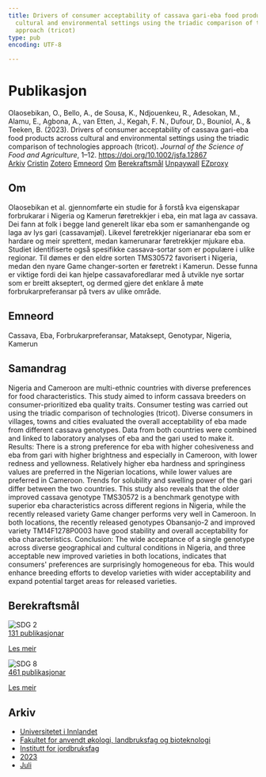 ```yaml
---
title: Drivers of consumer acceptability of cassava gari-eba food products across
  cultural and environmental settings using the triadic comparison of technologies
  approach (tricot)
type: pub
encoding: UTF-8

---
```

<h1>Publikasjon</h1>
<article id="csl-bib-container-PRHWZ875" class="csl-bib-container">
  <div class="csl-bib-body"> <div class="csl-entry">Olaosebikan, O., Bello, A., de Sousa, K., Ndjouenkeu, R., Adesokan, M., Alamu, E., Agbona, A., van Etten, J., Kegah, F. N., Dufour, D., Bouniol, A., &#38; Teeken, B. (2023). Drivers of consumer acceptability of cassava gari-eba food products across cultural and environmental settings using the triadic comparison of technologies approach (tricot). <i>Journal of the Science of Food and Agriculture</i>, 1–12. <a href="https://doi.org/10.1002/jsfa.12867">https://doi.org/10.1002/jsfa.12867</a></div> </div>
  <div class="csl-bib-buttons">
    <a href="#taxonomy-article-PRHWZ875" alt="archive" class="csl-bib-button">Arkiv</a>
    <a href="https://app.cristin.no/results/show.jsf?id=2163062" alt="Cristin" class="csl-bib-button">Cristin</a>
    <a href="http://zotero.org/groups/5881554/items/PRHWZ875" alt="Zotero" class="csl-bib-button">Zotero</a>
    <a href="#keywords-article-PRHWZ875" alt="keywords" class="csl-bib-button">Emneord</a>
    <a href="#about-article-PRHWZ875" alt="about_pub" class="csl-bib-button">Om</a>
    <a href="#sdg-article-PRHWZ875" alt="sdg" class="csl-bib-button">Berekraftsmål</a>
    <a href="https://doi.org/10.1002/jsfa.12867" alt="Unpaywall" class="csl-bib-button">Unpaywall</a>
    <a href="https://doi.org/10.1002/jsfa.12867" alt="EZproxy" class="csl-bib-button">EZproxy</a>
  </div>
  <div id="csl-bib-meta-container-PRHWZ875"></div>
</article>
<div id="csl-bib-meta-PRHWZ875" class="csl-bib-meta">
  <article id="about-article-PRHWZ875" class="about_pub-article">
    <h1>Om</h1>
    Olaosebikan et al. gjennomførte ein studie for å forstå kva eigenskapar forbrukarar i Nigeria og Kamerun føretrekkjer i eba, ein mat laga av cassava. Dei fann at folk i begge land generelt likar eba som er samanhengande og laga av lys gari (cassavamjøl). Likevel føretrekkjer nigerianarar eba som er hardare og meir sprettent, medan kamerunarar føretrekkjer mjukare eba. Studiet identifiserte også spesifikke cassava-sortar som er populære i ulike regionar. Til dømes er den eldre sorten TMS30572 favorisert i Nigeria, medan den nyare Game changer-sorten er føretrekt i Kamerun. Desse funna er viktige fordi dei kan hjelpe cassavaforedlarar med å utvikle nye sortar som er breitt akseptert, og dermed gjere det enklare å møte forbrukarpreferansar på tvers av ulike område.
  </article>
  <article id="keywords-article-PRHWZ875" class="keywords-article">
    <h1>Emneord</h1>
    Cassava, Eba, Forbrukarpreferansar, Mataksept, Genotypar, Nigeria, Kamerun
  </article>
  <article id="abstract-article-PRHWZ875" class="abstract-article">
    <h1>Samandrag</h1>
    Nigeria and Cameroon are multi-ethnic countries with diverse preferences for food characteristics. This study aimed to inform cassava breeders on consumer-prioritized eba quality traits. Consumer testing was carried out using the triadic comparison of technologies (tricot). Diverse consumers in villages, towns and cities evaluated the overall acceptability of eba made from different cassava genotypes. Data from both countries were combined and linked to laboratory analyses of eba and the gari used to make it. Results: There is a strong preference for eba with higher cohesiveness and eba from gari with higher brightness and especially in Cameroon, with lower redness and yellowness. Relatively higher eba hardness and springiness values are preferred in the Nigerian locations, while lower values are preferred in Cameroon. Trends for solubility and swelling power of the gari differ between the two countries. This study also reveals that the older improved cassava genotype TMS30572 is a benchmark genotype with superior eba characteristics across different regions in Nigeria, while the recently released variety Game changer performs very well in Cameroon. In both locations, the recently released genotypes Obansanjo-2 and improved variety TM14F1278P0003 have good stability and overall acceptability for eba characteristics. Conclusion: The wide acceptance of a single genotype across diverse geographical and cultural conditions in Nigeria, and three acceptable new improved varieties in both locations, indicates that consumers' preferences are surprisingly homogeneous for eba. This would enhance breeding efforts to develop varieties with wider acceptability and expand potential target areas for released varieties.
  </article>
  <article id="sdg-article-PRHWZ875" class="sdg-article">
    <h1>Berekraftsmål</h1>
    <div class="sdg-container"><div id="sdg2" class="sdg">
        <img src="{{< params subfolder >}}images/sdg/sdg02_nn.png" class="image" alt="SDG 2">
        <div class="sdg-overlay">
          <a href="{{< params subfolder >}}nn/archive/?sdg=2#archive" class="sdg-publication-count"><span>131</span> publikasjonar</a>
          <p><a href="https://fn.no/om-fn/fns-baerekraftsmaal/utrydde-sult?lang=nno-NO" class="sdg-read-more">Les meir</a></p>
        </div>
      </div> <div id="sdg8" class="sdg">
        <img src="{{< params subfolder >}}images/sdg/sdg08_nn.png" class="image" alt="SDG 8">
        <div class="sdg-overlay">
          <a href="{{< params subfolder >}}nn/archive/?sdg=8#archive" class="sdg-publication-count"><span>461</span> publikasjonar</a>
          <p><a href="https://fn.no/om-fn/fns-baerekraftsmaal/anstendig-arbeid-og-oekonomisk-vekst?lang=nno-NO" class="sdg-read-more">Les meir</a></p>
        </div>
      </div></div>
  </article>
  <article id="taxonomy-article-PRHWZ875" class="taxonomy-article">
    <h1>Arkiv</h1>
    <ul>
      <li><a href="{{< params subfolder >}}nn/archive/?key=3DCRN523">Universitetet i Innlandet</a></li>
      <li><a href="{{< params subfolder >}}nn/archive/?key=T77LXH6D">Fakultet for anvendt økologi, landbruksfag og bioteknologi</a></li>
      <li><a href="{{< params subfolder >}}nn/archive/?key=SSN4QLEC">Institutt for jordbruksfag</a></li>
      <li><a href="{{< params subfolder >}}nn/archive/?key=DRHXCX63">2023</a></li>
      <li><a href="{{< params subfolder >}}nn/archive/?key=6RWJU384">Juli</a></li>
    </ul>
  </article>
</div>

